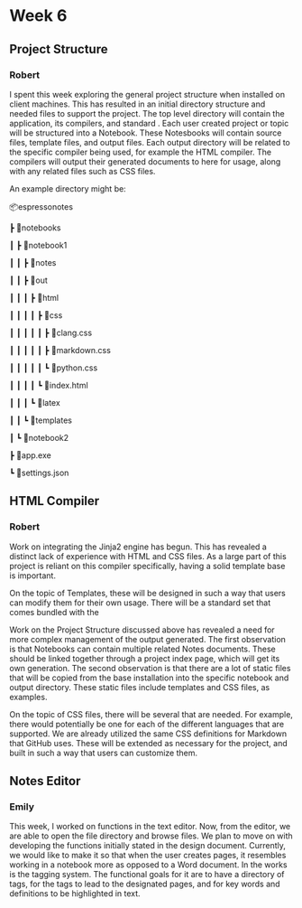 # Week 6

## Project Structure

### Robert

I spent this week exploring the general project structure when installed on client machines.
This has resulted in an initial directory structure and needed files to support the project.
The top level directory will contain the application, its compilers, and standard .
Each user created project or topic will be structured into a Notebook.
These Notesbooks will contain source files, template files, and output files.
Each output directory will be related to the specific compiler being used, for example the HTML compiler.
The compilers will output their generated documents to here for usage, along with any related files such as CSS files.

An example directory might be:

📦espressonotes

 ┣ 📂notebooks

 ┃ ┣ 📂notebook1

 ┃ ┃ ┣ 📂notes

 ┃ ┃ ┣ 📂out

 ┃ ┃ ┃ ┣ 📂html

 ┃ ┃ ┃ ┃ ┣ 📂css

 ┃ ┃ ┃ ┃ ┃ ┣ 📜clang.css

 ┃ ┃ ┃ ┃ ┃ ┣ 📜markdown.css

 ┃ ┃ ┃ ┃ ┃ ┗ 📜python.css

 ┃ ┃ ┃ ┃ ┗ 📜index.html

 ┃ ┃ ┃ ┗ 📂latex

 ┃ ┃ ┗ 📂templates

 ┃ ┗ 📂notebook2

 ┣ 📜app.exe
 
 ┗ 📜settings.json

## HTML Compiler

### Robert

Work on integrating the Jinja2 engine has begun.
This has revealed a distinct lack of experience with HTML and CSS files.
As a large part of this project is reliant on this compiler specifically, having a solid template base is important.

On the topic of Templates, these will be designed in such a way that users can modify them for their own usage.
There will be a standard set that comes bundled with the 

Work on the Project Structure discussed above has revealed a need for more complex management of the output generated.
The first observation is that Notebooks can contain multiple related Notes documents.
These should be linked together through a project index page, which will get its own generation.
The second observation is that there are a lot of static files that will be copied from the base installation into the specific notebook and output directory.
These static files include templates and CSS files, as examples.

On the topic of CSS files, there will be several that are needed.
For example, there would potentially be one for each of the different languages that are supported.
We are already utilized the same CSS definitions for Markdown that GitHub uses.
These will be extended as necessary for the project, and built in such a way that users can customize them.

## Notes Editor

### Emily

This week, I worked on functions in the text editor.
Now, from the editor, we are able to open the file directory and browse files.
We plan to move on with developing the functions initially stated in the design document.
Currently, we would like to make it so that when the user creates pages, it resembles working in a notebook more as opposed to a Word document.
In the works is the tagging system.
The functional goals for it are to have a directory of tags, for the tags to lead to the designated pages, and for key words and definitions to be highlighted in text.

